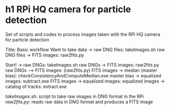 # h1 RPi HQ camera for particle detection

Set of scripts and codes to process images taken with the RPi HQ camera for particle detection

Title: Basic workflow
Want to take data -> raw DNG files: takeImages.sh
raw DNG files -> FITS images: raw2fits.py

Start!           ->  raw DNGs: takeImages.sh
raw DNGs         ->  FITS images: raw2fits.py
raw DNGs         --> FITS images: (raw2fits.py)
FITS images      ->  median (master bias): checkConsistencyAndComputeMedian.exe
master bias      ->  equalized images: subtract.exe
FITS images      ->  equalized images: 
equalized images ->  catalog of tracks: extract.exe

*takeImages.sh*: script to take raw images in DNG format in the RPi
*raw2fits.py*: reads raw data in DNG format and produces a FITS image
